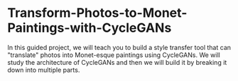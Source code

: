 # Transform-Photos-to-Monet-Paintings-with-CycleGANs
In this guided project, we will teach you to build a style transfer tool that can "translate" photos into Monet-esque paintings using CycleGANs. We will study the architecture of CycleGANs and then we will build it by breaking it down into multiple parts.
